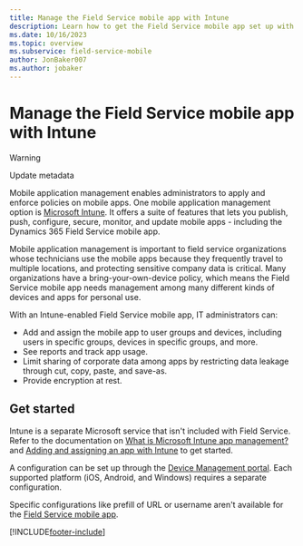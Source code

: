 ```yaml
---
title: Manage the Field Service mobile app with Intune
description: Learn how to get the Field Service mobile app set up with Microsoft Intune.
ms.date: 10/16/2023
ms.topic: overview
ms.subservice: field-service-mobile
author: JonBaker007
ms.author: jobaker
---
```


# Manage the Field Service mobile app with Intune

> [!WARNING]
> Update metadata

Mobile application management enables administrators to apply and enforce policies on mobile apps. One mobile application management option is [Microsoft Intune](/intune/apps/app-management). It offers a suite of features that lets you publish, push, configure, secure, monitor, and update mobile apps - including the Dynamics 365 Field Service mobile app.

Mobile application management is important to field service organizations whose technicians use the mobile apps because they frequently travel to multiple locations, and protecting sensitive company data is critical. Many organizations have a bring-your-own-device policy, which means the Field Service mobile app needs management among many different kinds of devices and apps for personal use.

With an Intune-enabled Field Service mobile app, IT administrators can:

- Add and assign the mobile app to user groups and devices, including users in specific groups, devices in specific groups, and more.
- See reports and track app usage.
- Limit sharing of corporate data among apps by restricting data leakage through cut, copy, paste, and save-as.
- Provide encryption at rest.

## Get started

Intune is a separate Microsoft service that isn't included with Field Service. Refer to the documentation on [What is Microsoft Intune app management?](/intune/apps/app-management) and [Adding and assigning an app with Intune](/intune/apps/quickstart-add-assign-app) to get started.

A configuration can be set up through the [Device Management portal](https://devicemanagement.microsoft.com/). Each supported platform (iOS, Android, and Windows) requires a separate configuration.

Specific configurations like prefill of URL or username aren't available for the [Field Service mobile app](overview.md).

[!INCLUDE[footer-include](../../includes/footer-banner.md)]
